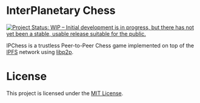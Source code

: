 # InterPlanetary Chess

[![Project Status: WIP – Initial development is in progress, but there has not yet been a stable, usable release suitable for the public.](https://www.repostatus.org/badges/latest/wip.svg)](https://www.repostatus.org/#wip)

IPChess is a trustless Peer-to-Peer Chess game implemented on top of the [IPFS](https://ipfs.io/) network using [libp2p](https://github.com/libp2p/go-libp2p).

# License

This project is licensed under the [MIT License].

[MIT License]: https://github.com/FelipeRosa/ipchess/blob/main/LICENSE
